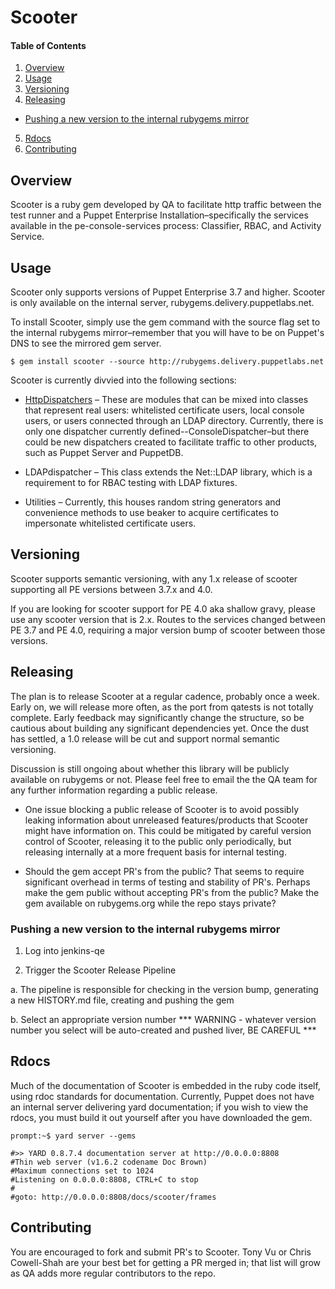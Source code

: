 # Scooter

#### Table of Contents

1. [Overview](#overview)
2. [Usage](#usage)
3. [Versioning](#versioning)
4. [Releasing](#releasing)
  * [Pushing a new version to the internal rubygems mirror](#pushing-a-new-version-to-the-internal-rubygems-mirror)
5. [Rdocs](#rdocs)
6. [Contributing](#contributing)

## Overview

Scooter is a ruby gem developed by QA to facilitate http traffic between the
test runner and a Puppet Enterprise Installation–specifically the services
available in the pe-console-services process: Classifier, RBAC, and Activity
Service.

## Usage

Scooter only supports versions of Puppet Enterprise 3.7 and higher. Scooter is only available on the internal server, rubygems.delivery.puppetlabs.net.

To install Scooter, simply use the gem command with the source flag set to the internal rubygems mirror–remember that you will have to be on Puppet's DNS to see the mirrored gem server.

```
$ gem install scooter --source http://rubygems.delivery.puppetlabs.net
```

Scooter is currently divvied into the following sections:

 - [HttpDispatchers](docs/http_dispatchers.md) – These are modules that can be mixed into classes that represent real users: whitelisted certificate users, local console users, or users connected through an LDAP directory. Currently, there is only one dispatcher currently defined--ConsoleDispatcher–but there could be new dispatchers created to facilitate traffic to other products, such as Puppet Server and PuppetDB.

 - LDAPdispatcher – This class extends the Net::LDAP library, which is a requirement to for RBAC testing with LDAP fixtures.
 - Utilities – Currently, this houses random string generators and convenience methods to use beaker to acquire certificates to impersonate whitelisted certificate users.

## Versioning

Scooter supports semantic versioning, with any 1.x release of scooter supporting all PE versions between 3.7.x and 4.0.

If you are looking for scooter support for PE 4.0 aka shallow gravy, please use any scooter version that is 2.x. Routes to the services changed between PE 3.7 and PE 4.0, requiring a major version bump of scooter between those versions.

## Releasing

The plan is to release Scooter at a regular cadence, probably once a week. Early on, we will release more often, as the port from qatests is not totally complete. Early feedback may significantly change the structure, so be cautious about building any significant dependencies yet. Once the dust has settled, a 1.0 release will be cut and support normal semantic versioning.

Discussion is still ongoing about whether this library will be publicly available on rubygems or not. Please feel free to email the the QA team for any further information regarding a public release.

 - One issue blocking a public release of Scooter is to avoid possibly leaking information about unreleased features/products that Scooter might have information on. This could be mitigated by careful version control of Scooter, releasing it to the public only periodically, but releasing internally at a more frequent basis for internal testing.

 - Should the gem accept PR's from the public? That seems to require significant overhead in terms of testing and stability of PR's. Perhaps make the gem public without accepting PR's from the public? Make the gem available on rubygems.org while the repo stays private?

### Pushing a new version to the internal rubygems mirror

 1. Log into jenkins-qe

 2. Trigger the Scooter Release Pipeline

   a. The pipeline is responsible for checking in the version bump, generating a new HISTORY.md file, creating and pushing the gem

   b. Select an appropriate version number *** WARNING - whatever version number you select will be auto-created and pushed liver, BE CAREFUL ***

## Rdocs

Much of the documentation of Scooter is embedded in the ruby code itself, using rdoc standards for documentation. Currently, Puppet does not have an internal server delivering yard documentation; if you wish to view the rdocs, you must build it out yourself after you have downloaded the gem.

```
prompt:~$ yard server --gems

#>> YARD 0.8.7.4 documentation server at http://0.0.0.0:8808
#Thin web server (v1.6.2 codename Doc Brown)
#Maximum connections set to 1024
#Listening on 0.0.0.0:8808, CTRL+C to stop
#
#goto: http://0.0.0.0:8808/docs/scooter/frames
```

## Contributing

You are encouraged to fork and submit PR's to Scooter. Tony Vu or Chris Cowell-Shah are your best bet for getting a PR merged in; that list will grow as QA adds more regular contributors to the repo.
